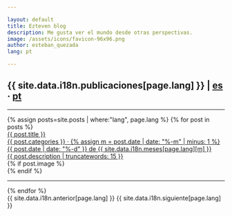 ```yaml
---

layout: default
title: Ezteven blog
description: Me gusta ver el mundo desde otras perspectivas.
image: /assets/icons/favicon-96x96.png
author: esteban_quezada
lang: pt

---
```


<h2>{{ site.data.i18n.publicaciones[page.lang] }} | <a href="/" class="grey--text es">es</a> · <a href="/pt/" class="black--text pt">pt</a></h2>
<hr>
<div>
  {% assign posts=site.posts | where:"lang", page.lang %}
  {% for post in posts %}
    <div class="post-row">
      <div class="post-col-left">
        <a href="{{ post.url }}">
        <div class="post-title">{{ post.title }}</div>
        <div class="post-date">{{ post.categories }} · 
          {% assign m = post.date | date: "%-m" | minus: 1 %}
          {{ post.date | date: "%-d" }} 
          de 
          {{ site.data.i18n.meses[page.lang][m] }}
        </div>
        <div class="post-description">{{ post.description | truncatewords: 15 }}</div>
        </a>
      </div>
      <div class="post-col-right">
        {% if post.image %}
          <div class="post-image" style="background: url({{ post.image }}) 50% 50% no-repeat;">
          </div>
        {% endif %}
      </div>
    </div>
    <hr>
  {% endfor %}
</div>
<div class="pagination">
    <span class="paginate-btn">{{ site.data.i18n.anterior[page.lang] }}</span>
    <span class="paginate-btn">{{ site.data.i18n.siguiente[page.lang] }}</span>
</div>
